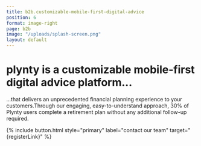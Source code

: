```yaml
---
title: b2b.customizable-mobile-first-digital-advice
position: 6
format: image-right
page: b2b
image: "/uploads/splash-screen.png"
layout: default
---
```


# plynty is a customizable mobile-first digital advice platform...

...that delivers an unprecedented financial planning experience to your customers.Through our engaging, easy-to-understand approach, 30% of Plynty users complete a retirement plan without any additional follow-up required.

{% include button.html style="primary" label="contact our team" target="{registerLink}" %}